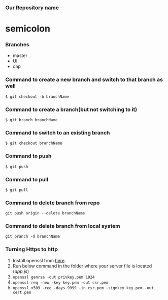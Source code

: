 ### Our Repository name 

# semicolon

### Branches 
*	master
*	UI
*	cap

### Command to create a new branch and switch to that branch as well
```$ git checkout -b branchName```

### Command to create a branch(but not switching to it)
```$ git branch branchName```

### Command to switch to an existing branch
```$ git checkout branchName```

### Command to push 
```$ git push```

### Command to pull
```$ git pull```

### Command to delete branch from repo
```git push origin --delete branchName```

### Command to delete branch from local system
```git branch -d branchName```

### Turning Https to http
1. Install openssl from [here](https://sourceforge.net/projects/openssl/).
2. Run below command in the folder where your server file is located (*app.js*)
3. ``` openssl genrsa -out privkey.pem 1024 ```
4. ```openssl req -new -key key.pem -out csr.pem```
5. ```openssl x509 -req -days 9999 -in csr.pem -signkey key.pem -out cert.pem```

